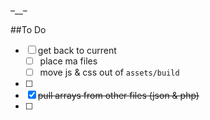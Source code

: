 –__–

##To Do
- [ ] get back to current
	- [ ] place ma files
	- [ ] move js & css out of `assets/build`
- [ ] 
- [x] ~~pull arrays from other files (json & php)~~
- [ ] 
